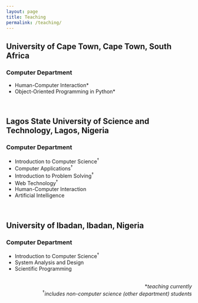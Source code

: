 ```yaml
---
layout: page
title: Teaching
permalink: /teaching/
---
```


<h2>University of Cape Town, Cape Town, South Africa</h2>
<h3>Computer Department</h3>
<ul>
	<li>Human-Computer Interaction*</li>
	<li>Object-Oriented Programming in Python*</li>
</ul><br>


<h2>Lagos State University of Science and Technology, Lagos, Nigeria</h2>
<h3>Computer Department</h3>
<ul>
	<li>Introduction to Computer Science<sup>&dagger;</sup></li>
	<li>Computer Applications<sup>&dagger;</sup></li>
	<li>Introduction to Problem Solving<sup>&dagger;</sup></li>
	<li>Web Technology<sup>&dagger;</sup></li>
	<li>Human-Computer Interaction</li>
	<li>Artificial Intelligence</li>
</ul><br>

<h2>University of Ibadan, Ibadan, Nigeria</h2>
<h3>Computer Department</h3>
<ul>
	<li>Introduction to Computer Science<sup>&dagger;</sup></li>
	<li>System Analysis and Design</li>
	<li>Scientific Programming</li>
</ul><br>


<div align= "right">
	*<i>teaching currently</i><br><sup>&dagger;</sup><i>includes non-computer science (other department) students</i>
</div>